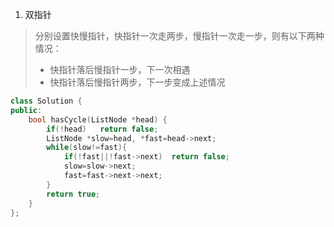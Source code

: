 1. 双指针
> 分别设置快慢指针，快指针一次走两步，慢指针一次走一步，则有以下两种情况：
> - 快指针落后慢指针一步，下一次相遇
> - 快指针落后慢指针两步，下一步变成上述情况

```C++
class Solution {
public:
    bool hasCycle(ListNode *head) {
        if(!head)   return false;
        ListNode *slow=head, *fast=head->next;
        while(slow!=fast){
            if(!fast||!fast->next)  return false;
            slow=slow->next;
            fast=fast->next->next;
        }
        return true;
    }
};
```
